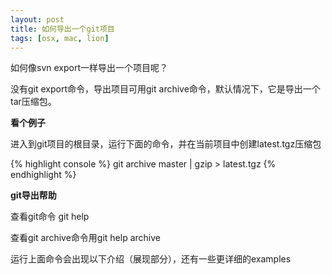 ```yaml
---
layout: post
title: 如何导出一个git项目 
tags: [osx, mac, lion]
---
```


如何像svn export一样导出一个项目呢？

没有git export命令，导出项目可用git archive命令，默认情况下，它是导出一个tar压缩包。

**看个例子**

进入到git项目的根目录，运行下面的命令，并在当前项目中创建latest.tgz压缩包

{% highlight console %}
git archive master | gzip > latest.tgz
{% endhighlight %}

**git导出帮助**

查看git命令 git help

查看git archive命令用git help archive

运行上面命令会出现以下介绍（展现部分），还有一些更详细的examples

